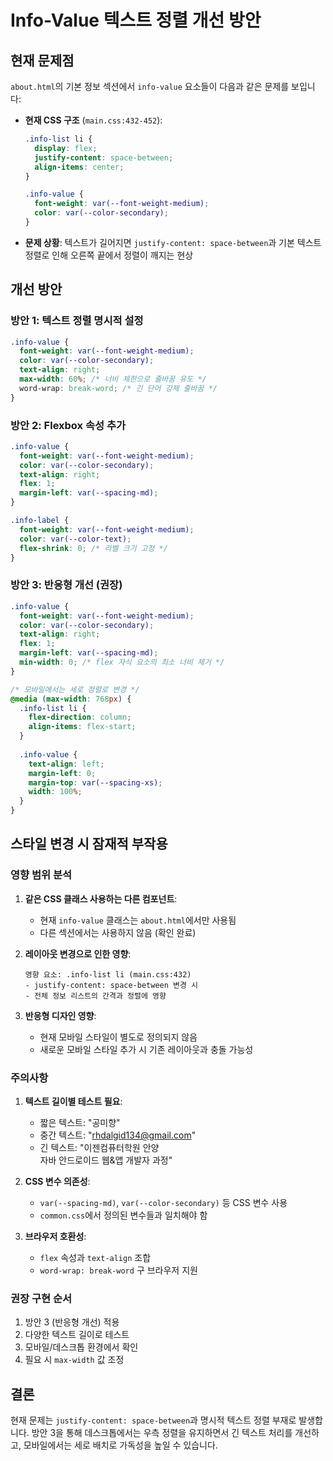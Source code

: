 # Info-Value 텍스트 정렬 개선 방안

## 현재 문제점

`about.html`의 기본 정보 섹션에서 `info-value` 요소들이 다음과 같은 문제를 보입니다:

- **현재 CSS 구조** (`main.css:432-452`):
  ```css
  .info-list li {
    display: flex;
    justify-content: space-between;
    align-items: center;
  }
  
  .info-value {
    font-weight: var(--font-weight-medium);
    color: var(--color-secondary);
  }
  ```

- **문제 상황**: 텍스트가 길어지면 `justify-content: space-between`과 기본 텍스트 정렬로 인해 오른쪽 끝에서 정렬이 깨지는 현상

## 개선 방안

### 방안 1: 텍스트 정렬 명시적 설정
```css
.info-value {
  font-weight: var(--font-weight-medium);
  color: var(--color-secondary);
  text-align: right;
  max-width: 60%; /* 너비 제한으로 줄바꿈 유도 */
  word-wrap: break-word; /* 긴 단어 강제 줄바꿈 */
}
```

### 방안 2: Flexbox 속성 추가
```css
.info-value {
  font-weight: var(--font-weight-medium);
  color: var(--color-secondary);
  text-align: right;
  flex: 1;
  margin-left: var(--spacing-md);
}

.info-label {
  font-weight: var(--font-weight-medium);
  color: var(--color-text);
  flex-shrink: 0; /* 라벨 크기 고정 */
}
```

### 방안 3: 반응형 개선 (권장)
```css
.info-value {
  font-weight: var(--font-weight-medium);
  color: var(--color-secondary);
  text-align: right;
  flex: 1;
  margin-left: var(--spacing-md);
  min-width: 0; /* flex 자식 요소의 최소 너비 제거 */
}

/* 모바일에서는 세로 정렬로 변경 */
@media (max-width: 768px) {
  .info-list li {
    flex-direction: column;
    align-items: flex-start;
  }
  
  .info-value {
    text-align: left;
    margin-left: 0;
    margin-top: var(--spacing-xs);
    width: 100%;
  }
}
```

## 스타일 변경 시 잠재적 부작용

### 영향 범위 분석

1. **같은 CSS 클래스 사용하는 다른 컴포넌트**:
   - 현재 `info-value` 클래스는 `about.html`에서만 사용됨
   - 다른 섹션에서는 사용하지 않음 (확인 완료)

2. **레이아웃 변경으로 인한 영향**:
   ```
   영향 요소: .info-list li (main.css:432)
   - justify-content: space-between 변경 시
   - 전체 정보 리스트의 간격과 정렬에 영향
   ```

3. **반응형 디자인 영향**:
   - 현재 모바일 스타일이 별도로 정의되지 않음
   - 새로운 모바일 스타일 추가 시 기존 레이아웃과 충돌 가능성

### 주의사항

1. **텍스트 길이별 테스트 필요**:
   - 짧은 텍스트: "공미향"
   - 중간 텍스트: "rhdalgid134@gmail.com"  
   - 긴 텍스트: "이젠컴퓨터학원 안양<br>자바 안드로이드 웹&앱 개발자 과정"

2. **CSS 변수 의존성**:
   - `var(--spacing-md)`, `var(--color-secondary)` 등 CSS 변수 사용
   - `common.css`에서 정의된 변수들과 일치해야 함

3. **브라우저 호환성**:
   - `flex` 속성과 `text-align` 조합
   - `word-wrap: break-word` 구 브라우저 지원

### 권장 구현 순서

1. 방안 3 (반응형 개선) 적용
2. 다양한 텍스트 길이로 테스트
3. 모바일/데스크톱 환경에서 확인
4. 필요 시 `max-width` 값 조정

## 결론

현재 문제는 `justify-content: space-between`과 명시적 텍스트 정렬 부재로 발생합니다. 방안 3을 통해 데스크톱에서는 우측 정렬을 유지하면서 긴 텍스트 처리를 개선하고, 모바일에서는 세로 배치로 가독성을 높일 수 있습니다.